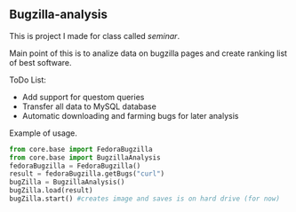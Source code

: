## Bugzilla-analysis

This is project I made for class called *seminar*.

Main point of this is to analize data on bugzilla pages and create ranking
list of best software.

ToDo List:
* Add support for questom queries
* Transfer all data to MySQL database
* Automatic downloading and farming bugs for later analysis

Example of usage.
```python
from core.base import FedoraBugzilla
from core.base import BugzillaAnalysis
fedoraBugzilla = FedoraBugzilla()
result = fedoraBugzilla.getBugs("curl")
bugZilla = BugzillaAnalysis()
bugZilla.load(result)
bugZilla.start() #creates image and saves is on hard drive (for now)
```
